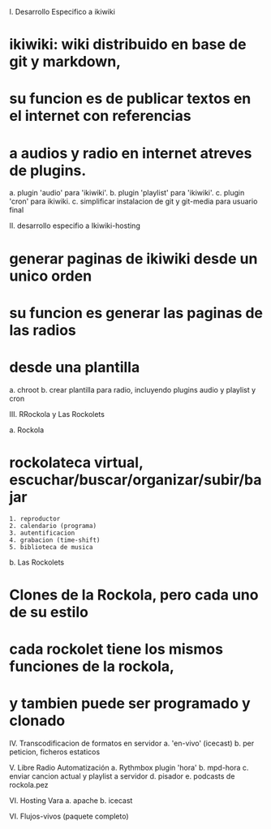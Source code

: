 I. Desarrollo Especifico a ikiwiki
  # ikiwiki: wiki distribuido en base de git y markdown, 
  # su funcion es de publicar textos en el internet con referencias
  # a audios y radio en internet atreves de plugins. 
  a. plugin 'audio' para 'ikiwiki'.
  b. plugin 'playlist' para 'ikiwiki'.
  c. plugin 'cron' para ikiwiki.
  c. simplificar instalacion de git y git-media para usuario final

II. desarrollo especifio a Ikiwiki-hosting
  # generar paginas de ikiwiki desde un unico orden
  # su funcion es generar las paginas de las radios
  # desde una plantilla
  a. chroot
  b. crear plantilla para radio, incluyendo plugins audio y playlist y cron

III. RRockola y Las Rockolets

  a. Rockola
  # rockolateca virtual, escuchar/buscar/organizar/subir/bajar
    1. reproductor
    2. calendario (programa)
    3. autentificacion
    4. grabacion (time-shift)
    5. biblioteca de musica

  b. Las Rockolets
  # Clones de la Rockola, pero cada uno de su estilo
  # cada rockolet tiene los mismos funciones de la rockola, 
  # y tambien puede ser programado y clonado 

IV. Transcodificacion de formatos en servidor
  a. 'en-vivo' (icecast)
  b. per peticion, ficheros estaticos

V. Libre Radio Automatización
  a. Rythmbox plugin 'hora'
  b. mpd-hora
  c. enviar cancion actual y playlist a servidor
  d. pisador
  e. podcasts de rockola.pez

VI. Hosting Vara
  a. apache
  b. icecast

VI. Flujos-vivos (paquete completo)
